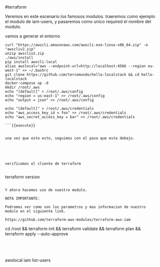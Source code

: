 #terraform

Veremos en este escenario los famosos modulos.
traeremos como ejemplo el modulo de iam-users, y pasaremos como unico required el nombre del modulo.







vamos a generar el entorno

```
curl "https://awscli.amazonaws.com/awscli-exe-linux-x86_64.zip" -o "awscliv2.zip"
unzip awscliv2.zip
./aws/install
pip install awscli-local
alias awslocal="aws --endpoint-url=http://localhost:4566 --region eu-west-1" >> ~/.bashrc
git clone https://github.com/tercemundo/hello-localstack && cd hello-localstack
docker-compose up -d
mkdir /root/.aws
echo "[default]" > /root/.aws/config
echo "region = us-east-1" >> /root/.aws/config
echo "output = json" >> /root/.aws/config

echo "[default]" > /root/.aws/credentials
echo "aws_access_key_id = foo" >> /root/.aws/credentials
echo "aws_secret_access_key = bar" >> /root/.aws/credentials

```{{execute}}


una vez que este esto, seguimos con el paso que esta debajo.





verificamos el cliente de terraform


```
terraform version

```{{execute}}

Y ahora hacemos uso de nuestro modulo.

NOTA IMPORTANTE:

Podremos ver como son los parametros y mas informacion de nuestro modulo en el siguiente link.

https://github.com/terraform-aws-modules/terraform-aws-iam

```
cd /root && terraform init && terraform validate && terraform plan  && terraform apply  --auto-approve
```{{execute}}




```
awslocal iam list-users
```{{execute}}


